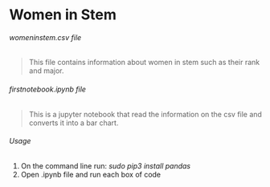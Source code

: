 # Women in Stem
###### womeninstem.csv file
> This file contains information about women in stem such as their rank and major.
###### firstnotebook.ipynb file
> This is a jupyter notebook that read the information on the csv file and
> converts it into a bar chart.
###### Usage
1. On the command line run: *sudo pip3 install pandas*
2. Open .ipynb file and run each box of code

